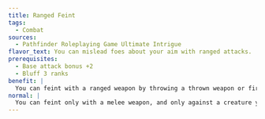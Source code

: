 ```yaml
---
title: Ranged Feint
tags:
  - Combat
sources:
  - Pathfinder Roleplaying Game Ultimate Intrigue
flavor_text: You can mislead foes about your aim with ranged attacks.
prerequisites:
  - Base attack bonus +2
  - Bluff 3 ranks
benefit: |
  You can feint with a ranged weapon by throwing a thrown weapon or firing one arrow, bolt, bullet, or other piece of ammunition; this feint takes the same action as normal to feint, but depending on your weapon, you might have to reload or draw another weapon afterward. When you successfully use a ranged feint, you deny that enemy its Dexterity bonus to AC against your ranged attacks as well as your melee attacks for the same duration as normal. If your feints normally deny a foe its Dexterity bonus to AC against attacks other than your own, this applies only against others' melee attacks.
normal: |
  You can feint only with a melee weapon, and only against a creature you threaten with that weapon.
---
```



